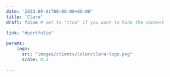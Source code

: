 ```yaml
---
date: '2023-09-01T00:00:00+00:00'
title: 'Claro'
draft: false # set to "true" if you want to hide the content

link: "#portfolio" 

params:
    logo:
      src: "images/clients/color/claro-logo.png"
      scale: 0.1

---
```

